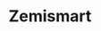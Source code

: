 ---
guid: 2006
title: "Zemismart"
category: Zemismart
description: "Zemismart se concentre sur la recherche et le développement de choses pour la maison intelligente. Notre système de maison intelligente comprend un rideau électrique, un contrôle d'éclairage, des interrupteurs intelligents, un rideau électrique, un système de sécurité, etc."
locale: fr_FR
sitemap:
  changefreq: 'monthly'
  exclude: 'no'
  priority: 0.5
  lastmod:  # date to end modification
redirect_from:
  - /fr/category/zemismart
---